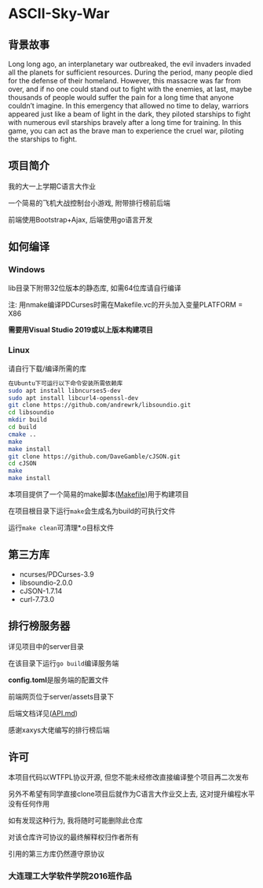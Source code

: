 # ASCII-Sky-War

## 背景故事
Long long ago, an interplanetary war outbreaked, the evil invaders invaded all the planets for sufficient resources. During the period, many people died for the defense of their homeland. However, this massacre was far from over, and if no one could stand out to fight with the enemies, at last, maybe thousands of people would suffer the pain for a long time that anyone couldn’t imagine. In this emergency that allowed no time to delay, warriors appeared just like a beam of light in the dark, they piloted starships to fight with numerous evil starships bravely after a long time for training. In this game,  you can act as the brave man to experience the cruel war, piloting the starships to fight. 

## 项目简介
我的大一上学期C语言大作业

一个简易的飞机大战控制台小游戏, 附带排行榜前后端

前端使用Bootstrap+Ajax, 后端使用go语言开发

## 如何编译
### Windows
lib目录下附带32位版本的静态库, 如需64位库请自行编译

注: 用nmake编译PDCurses时需在Makefile.vc的开头加入变量PLATFORM = X86

**需要用Visual Studio 2019或以上版本构建项目**

### Linux
请自行下载/编译所需的库

```bash
在Ubuntu下可运行以下命令安装所需依赖库
sudo apt install libncurses5-dev
sudo apt install libcurl4-openssl-dev
git clone https://github.com/andrewrk/libsoundio.git
cd libsoundio
mkdir build
cd build
cmake ..
make
make install
git clone https://github.com/DaveGamble/cJSON.git
cd cJSON
make
make install
```

本项目提供了一个简易的make脚本([Makefile](https://github.com/DawningW/ASCII-Sky-War/blob/main/Makefile))用于构建项目

在项目根目录下运行`make`会生成名为build的可执行文件

运行`make clean`可清理*.o目标文件

## 第三方库
- ncurses/PDCurses-3.9
- libsoundio-2.0.0
- cJSON-1.7.14
- curl-7.73.0

## 排行榜服务器
详见项目中的server目录

在该目录下运行`go build`编译服务端

**config.toml**是服务端的配置文件

前端网页位于server/assets目录下

后端文档详见([API.md](https://github.com/DawningW/ASCII-Sky-War/blob/main/server/API.md))

感谢xaxys大佬编写的排行榜后端

## 许可
本项目代码以WTFPL协议开源, 但您不能未经修改直接编译整个项目再二次发布

另外不希望有同学直接clone项目后就作为C语言大作业交上去, 这对提升编程水平没有任何作用

如有发现这种行为, 我将随时可能删除此仓库

对该仓库许可协议的最终解释权归作者所有

引用的第三方库仍然遵守原协议

### 大连理工大学软件学院2016班作品

